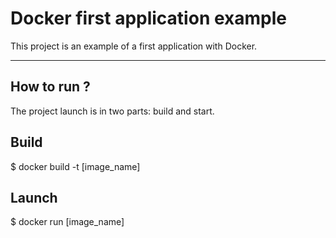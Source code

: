 # **Docker first application example**

This project is an example of a first application with Docker.  

______________________________________________________________________________________________________________________________

## **How to run ?**
The project launch is in two parts: build and start.  

## **Build**
$ docker build -t [image_name]  

## **Launch**
$ docker run [image_name]  
